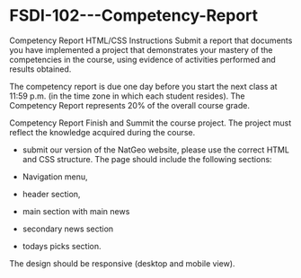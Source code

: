 # FSDI-102---Competency-Report
Competency Report HTML/CSS
Instructions
Submit a report that documents you have implemented a project that demonstrates your mastery of the competencies in the course, using evidence of activities performed and results obtained.

The competency report is due one day before you start the next class at 11:59 p.m. (in the time zone in which each student resides). The Competency Report represents 20% of the overall course grade.

 

Competency Report
Finish and Summit the course project.
The project must reflect the knowledge acquired during the course.

- submit our version of the NatGeo website, please use the correct HTML and CSS structure. The page should include the following sections:

- Navigation menu,

- header section,

- main section with main news

- secondary news section

- todays picks section.

The design should be responsive (desktop and mobile view). 

